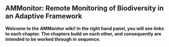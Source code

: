 ## AMMonitor: Remote Monitoring of Biodiversity in an Adaptive Framework

**Welcome to the AMMonitor wiki!  In the right hand panel, you will see links to each chapter.  The chapters build on each other, and consequently are intended to be worked through in sequence.**